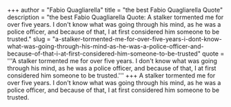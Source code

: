 +++
author = "Fabio Quagliarella"
title = "the best Fabio Quagliarella Quote"
description = "the best Fabio Quagliarella Quote: A stalker tormented me for over five years. I don't know what was going through his mind, as he was a police officer, and because of that, I at first considered him someone to be trusted."
slug = "a-stalker-tormented-me-for-over-five-years-i-dont-know-what-was-going-through-his-mind-as-he-was-a-police-officer-and-because-of-that-i-at-first-considered-him-someone-to-be-trusted"
quote = '''A stalker tormented me for over five years. I don't know what was going through his mind, as he was a police officer, and because of that, I at first considered him someone to be trusted.'''
+++
A stalker tormented me for over five years. I don't know what was going through his mind, as he was a police officer, and because of that, I at first considered him someone to be trusted.
